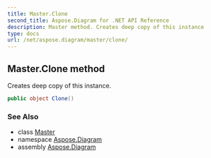 ```yaml
---
title: Master.Clone
second_title: Aspose.Diagram for .NET API Reference
description: Master method. Creates deep copy of this instance
type: docs
url: /net/aspose.diagram/master/clone/
---
```

## Master.Clone method

Creates deep copy of this instance.

```csharp
public object Clone()
```

### See Also

* class [Master](../)
* namespace [Aspose.Diagram](../../master/)
* assembly [Aspose.Diagram](../../../)


